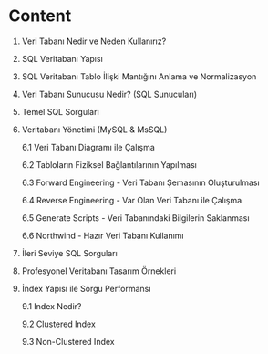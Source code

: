 # Content

1. Veri Tabanı Nedir ve Neden Kullanırız?

2. SQL Veritabanı Yapısı

3. SQL Veritabanı Tablo İlişki Mantığını Anlama ve Normalizasyon

4. Veri Tabanı Sunucusu Nedir? (SQL Sunucuları)

5. Temel SQL Sorguları

6. Veritabanı Yönetimi (MySQL & MsSQL)

   6.1 Veri Tabanı Diagramı ile Çalışma

   6.2 Tabloların Fiziksel Bağlantılarının Yapılması

   6.3 Forward Engineering - Veri Tabanı Şemasının Oluşturulması 

   6.4 Reverse Engineering - Var Olan Veri Tabanı ile Çalışma 

   6.5 Generate Scripts - Veri Tabanındaki Bilgilerin Saklanması

   6.6 Northwind - Hazır Veri Tabanı Kullanımı 
 
7. İleri Seviye SQL Sorguları

8. Profesyonel Veritabanı Tasarım Örnekleri

9. İndex Yapısı ile Sorgu Performansı

   9.1 Index Nedir?

   9.2 Clustered Index

   9.3 Non-Clustered Index
